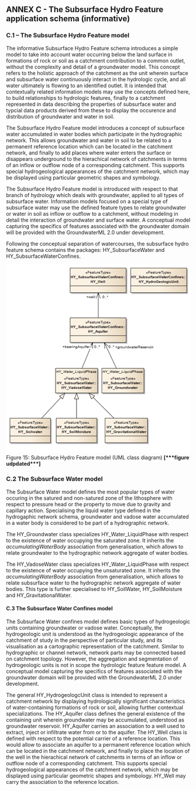 ## ANNEX C - The Subsurface Hydro Feature application schema (informative)

### C.1 – The Subsurface Hydro Feature model 

The informative Subsurface Hydro Feature schema introduces a simple model to take into account water occurring below the land surface in formations of rock or soil as a catchment contribution to a common outlet, without the complexity and detail of a groundwater model.  This concept refers to the holistic approach of the catchment as the unit wherein surface and subsurface water continuously interact in the hydrologic cycle, and all water ultimately is flowing to an identified outlet. It is intended that contextually related information models may use the concepts defined here, to build relationships to hydrologic features, finally to a catchment represented in data describing the properties of subsurface water and typcial data products derived from these to display the occurence and distribution of groundwater and water in soil.

The Subsurface Hydro Feature model introduces a concept of subsurface water accumulated in water bodies which participate in the hydrographic network. This allows groundwater and water in soil to be related to a permanent reference location which can be located in the catchment network, and finally to add places where water enters the surface or disappears underground to the hierachical network of catchments in terms of an inflow or outflow node of a corresponding catchment. This supports special hydrogeological appearances of the catchment network, which may be displayed using particular geometric shapes and symbology. 

The Subsurface Hydro Feature model is introduced with respect to that branch of hydrology which deals with groundwater, applied to all types of subsurface water. Information models focused on a special type of subsurface water may use the defined feature types to relate groundwater or water in soil as inflow or outflow to a catchment, without modeling in detail the interaction of groundwater and surface water.  A conceptual model capturing the specifics of features associated with the groundwater domain will be provided with the GroundwaterML 2.0 under development. 

Following the conceptual separation of watercourses, the subsurface hydro feature schema contains the packages: HY_SubsurfaceWater and HY_SubsurfaceWaterConfines. 

![Figure 15: Subsurface Hydro Feature model (UML class diagram)](figs/fig15.png) 
Figure 15: Subsurface Hydro Feature model (UML class diagram) 
**[\*\*\*figure udpdated\*\*\*]**

### C.2 The Subsurface Water model 

The Subsurface Water model defines the most popular types of water occuring in the satured and non-satured zone of the lithosphere with respect to pressure head or the property to move due to gravity and capillary action. Specialising the liquid water type defined in the hydrogaphic network schema, groundwater and vadose water accumulated in a water body is considered to be part of a hydrographic network.  

The HY_Groundwater class specializes HY_Water_LiquidPhase with respect to the existence of water occupying the saturated zone. It inherits the *accumulatingWaterBody* association from generalisation, which allows to relate groundwater to the hydrographic network aggregate of water bodies. 

The HY_VadoseWater class specializes HY_Water_LiquidPhase with respect to the existence of water occupying the unsaturated zone. It inherits the *accumulatingWaterBody* association from generalisation, which allows to relate subsurface water to the hydrographic network aggregate of water bodies. This type is further specialised to HY_SoilWater, HY_SoilMoisture and HY_GravitationalWater.

#### C.3 The Subsurface Water Confines model
The Subsurface Water confines model defines basic types of hydrogeologic units containing groundwater or vadose water. Conceptually, the hydrogeologic unit is understood as the hydrogeologic appearance of the catchment of study in the perspective of particular study, and its visualisation as a cartographic representation of the catchment. Similar to hydrographic or channel network, network parts may be connected based on catchment topology. However, the aggregation and segmentation of hydrogeologic units is not in scope the hydrologic feature feature model. A conceptual model capturing the specifics of features associated with the groundwater domain will be provided with the GroundwaterML 2.0 under development. 

The general HY_HydrogeologcUnit class is intended to represent a catchment network by displaying hydrologically significant characteristics of water-containing formations of rock or soil, allowing further contextual specializations. The HY_Aquifer class defines the general existence of the containing unit wherein groundwater may be accumulated, understood as groundwater reservoir. HY_Aquifer carries an association to a well used to extract, inject or infiltrate water from or to the aquifer. The HY_Well class is defined with respect to the potential carrier of a reference location. This would allow to associate an aquifer to a permanent reference location which can be located in the catchment network, and finally to place the location of the well in the hierachical network of catchments in terms of an inflow or outflow node of a corresponding catchment. This supports special hydrogeological appearances of the catchment network, which may be displayed using particular geometric shapes and symbology. HY_Well may carry the association to the reference location.

